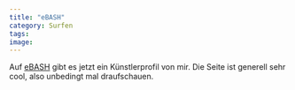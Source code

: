 ```yaml
---
title: "eBASH"
category: Surfen
tags: 
image: 
---
```


Auf [eBASH](http://www.ebash.de/) gibt es jetzt ein Künstlerprofil von mir. Die Seite ist generell sehr cool, also unbedingt mal draufschauen.

